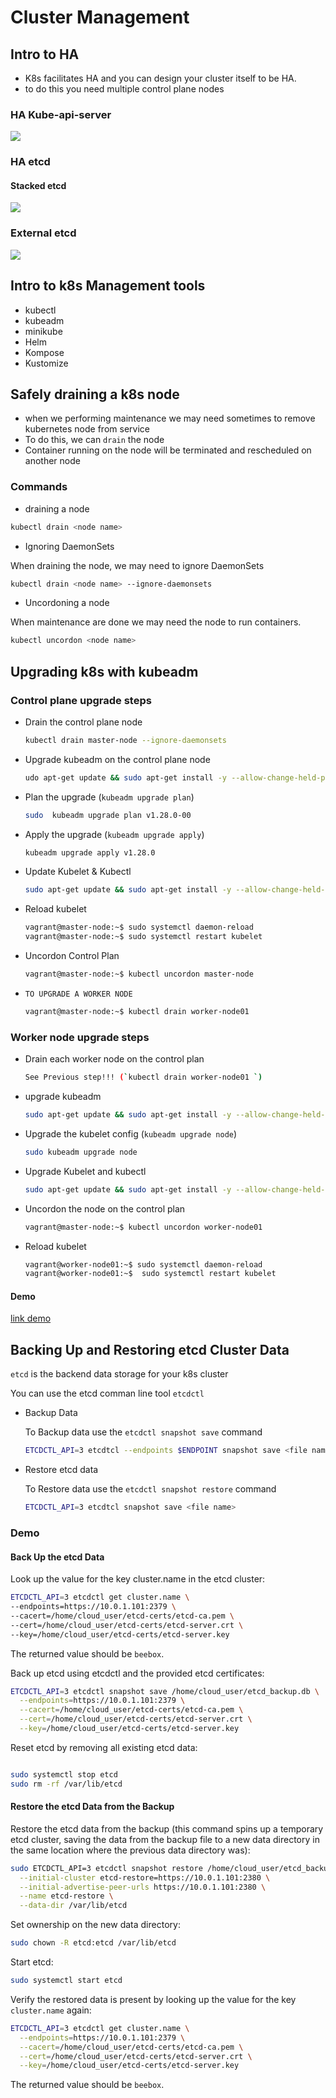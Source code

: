 # Cluster Management
## Intro to HA
- K8s facilitates HA and you can design your cluster itself to be HA.
- to do this you need multiple control plane nodes

### HA Kube-api-server
![](../images/Screenshot%202023-11-07%20at%2015.18.25.png)

### HA etcd
#### Stacked etcd

![](../images/Screenshot%202023-11-07%20at%2015.21.30.png)

### External etcd

![](../images/Screenshot%202023-11-07%20at%2015.22.54.png)

## Intro to k8s Management tools
- kubectl
- kubeadm
- minikube
- Helm
- Kompose
- Kustomize

## Safely draining a k8s node

- when we performing maintenance we may need sometimes to remove kubernetes node from service
- To do this, we can `drain` the node
- Container running on the node will be terminated and rescheduled on another node

### Commands
- draining a node
```sh
kubectl drain <node name>
```
- Ignoring DaemonSets

When draining the node, we may need to ignore DaemonSets
```sh
kubectl drain <node name> --ignore-daemonsets
```
- Uncordoning a node

When maintenance are done we may need the node to run containers.
```sh
kubectl uncordon <node name>
```

## Upgrading k8s with kubeadm

### Control plane upgrade steps
- Drain the control plane node
    ```sh
    kubectl drain master-node --ignore-daemonsets
    ```
- Upgrade kubeadm on the control plane node
    ```sh
    udo apt-get update && sudo apt-get install -y --allow-change-held-packages kubeadm=1.28.0-00
    ```
- Plan the upgrade (`kubeadm upgrade plan`)
    ```sh
    sudo  kubeadm upgrade plan v1.28.0-00
    ```
- Apply the upgrade (`kubeadm upgrade apply`)
    ```sh
    kubeadm upgrade apply v1.28.0
    ```
- Update Kubelet & Kubectl
    ```sh
    sudo apt-get update && sudo apt-get install -y --allow-change-held-packages kubelet=1.28.0-00 kubectl=1.28.0-00
    ```
- Reload kubelet
    ```sh
    vagrant@master-node:~$ sudo systemctl daemon-reload
    vagrant@master-node:~$ sudo systemctl restart kubelet
    ```
    
- Uncordon Control Plan
    ```sh
    vagrant@master-node:~$ kubectl uncordon master-node
    ```
- `TO UPGRADE A WORKER NODE`
    ```sh
    vagrant@master-node:~$ kubectl drain worker-node01 
    ```
### Worker node upgrade steps
- Drain each worker node on the control plan
    ```sh
    See Previous step!!! (`kubectl drain worker-node01 `)
    ```
- upgrade kubeadm
    ```sh
    sudo apt-get update && sudo apt-get install -y --allow-change-held-packages kubeadm=1.28.0-00
    ```
- Upgrade the kubelet config (`kubeadm upgrade node`)
   ```sh
   sudo kubeadm upgrade node
   ```
- Upgrade Kubelet and kubectl
    ```sh
    sudo apt-get update && sudo apt-get install -y --allow-change-held-packages kubelet=1.28.0-00 kubectl=1.28.0-00
    ```
- Uncordon the node on the control plan
    ```sh
    vagrant@master-node:~$ kubectl uncordon worker-node01 
    ```
- Reload kubelet

    ```sh
    vagrant@worker-node01:~$ sudo systemctl daemon-reload
    vagrant@worker-node01:~$  sudo systemctl restart kubelet
    ```

#### Demo 
[link demo](demo_upgrade_kubernetes.md)


## Backing Up and Restoring etcd Cluster Data
`etcd` is the backend data storage for your k8s cluster

You can use the etcd comman line tool `etcdctl`
- Backup Data


    To Backup data use the `etcdctl snapshot save` command
    ```sh
    ETCDCTL_API=3 etcdtcl --endpoints $ENDPOINT snapshot save <file name>
    ```

 - Restore etcd data

    To Restore data use the `etcdctl snapshot restore` command
    ```sh
    ETCDCTL_API=3 etcdtcl snapshot save <file name>
    ```

### Demo

#### Back Up the etcd Data

Look up the value for the key cluster.name in the etcd cluster:
```sh
ETCDCTL_API=3 etcdctl get cluster.name \
--endpoints=https://10.0.1.101:2379 \
--cacert=/home/cloud_user/etcd-certs/etcd-ca.pem \
--cert=/home/cloud_user/etcd-certs/etcd-server.crt \
--key=/home/cloud_user/etcd-certs/etcd-server.key
```
The returned value should be `beebox`.

Back up etcd using etcdctl and the provided etcd certificates:
```sh
ETCDCTL_API=3 etcdctl snapshot save /home/cloud_user/etcd_backup.db \
  --endpoints=https://10.0.1.101:2379 \
  --cacert=/home/cloud_user/etcd-certs/etcd-ca.pem \
  --cert=/home/cloud_user/etcd-certs/etcd-server.crt \
  --key=/home/cloud_user/etcd-certs/etcd-server.key
```
Reset etcd by removing all existing etcd data:
```sh

sudo systemctl stop etcd
sudo rm -rf /var/lib/etcd
```
#### Restore the etcd Data from the Backup
Restore the etcd data from the backup (this command spins up a temporary etcd cluster, saving the data from the backup file to a new data directory in the same location where the previous data directory was):
```sh
sudo ETCDCTL_API=3 etcdctl snapshot restore /home/cloud_user/etcd_backup.db \
  --initial-cluster etcd-restore=https://10.0.1.101:2380 \
  --initial-advertise-peer-urls https://10.0.1.101:2380 \
  --name etcd-restore \
  --data-dir /var/lib/etcd
```

Set ownership on the new data directory:
```sh
sudo chown -R etcd:etcd /var/lib/etcd
```
Start etcd:
```sh
sudo systemctl start etcd
```
Verify the restored data is present by looking up the value for the key `cluster.name` again:
```sh
ETCDCTL_API=3 etcdctl get cluster.name \
  --endpoints=https://10.0.1.101:2379 \
  --cacert=/home/cloud_user/etcd-certs/etcd-ca.pem \
  --cert=/home/cloud_user/etcd-certs/etcd-server.crt \
  --key=/home/cloud_user/etcd-certs/etcd-server.key
```
The returned value should be `beebox`.